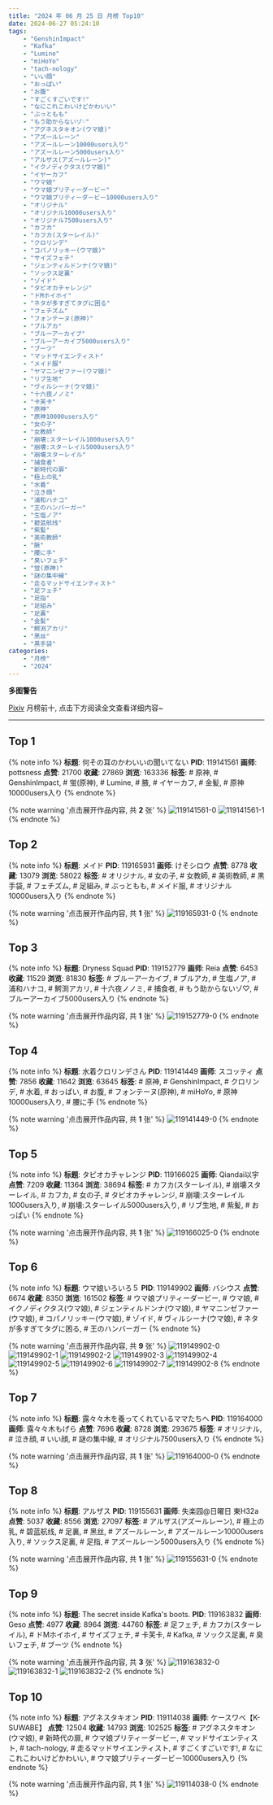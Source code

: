 ```yaml
---
title: "2024 年 06 月 25 日 月榜 Top10"
date: 2024-06-27 05:24:10
tags:
    - "GenshinImpact"
    - "Kafka"
    - "Lumine"
    - "miHoYo"
    - "tach-nology"
    - "いい顔"
    - "おっぱい"
    - "お腹"
    - "すごくすごいです!"
    - "なにこれこわいけどかわいい"
    - "ぶっともも"
    - "もう助からないゾ♡"
    - "アグネスタキオン(ウマ娘)"
    - "アズールレーン"
    - "アズールレーン10000users入り"
    - "アズールレーン5000users入り"
    - "アルザス(アズールレーン)"
    - "イクノディクタス(ウマ娘)"
    - "イヤーカフ"
    - "ウマ娘"
    - "ウマ娘プリティーダービー"
    - "ウマ娘プリティーダービー10000users入り"
    - "オリジナル"
    - "オリジナル10000users入り"
    - "オリジナル7500users入り"
    - "カフカ"
    - "カフカ(スターレイル)"
    - "クロリンデ"
    - "コパノリッキー(ウマ娘)"
    - "サイズフェチ"
    - "ジェンティルドンナ(ウマ娘)"
    - "ソックス足裏"
    - "ゾイド"
    - "タピオカチャレンジ"
    - "ドMホイホイ"
    - "ネタが多すぎてタグに困る"
    - "フェチズム"
    - "フォンテーヌ(原神)"
    - "ブルアカ"
    - "ブルーアーカイブ"
    - "ブルーアーカイブ5000users入り"
    - "ブーツ"
    - "マッドサイエンティスト"
    - "メイド服"
    - "ヤマニンゼファー(ウマ娘)"
    - "リブ生地"
    - "ヴィルシーナ(ウマ娘)"
    - "十六夜ノノミ"
    - "卡芙卡"
    - "原神"
    - "原神10000users入り"
    - "女の子"
    - "女教師"
    - "崩壊:スターレイル1000users入り"
    - "崩壊:スターレイル5000users入り"
    - "崩壊スターレイル"
    - "捕食者"
    - "新時代の扉"
    - "極上の乳"
    - "水着"
    - "泣き顔"
    - "浦和ハナコ"
    - "王のハンバーガー"
    - "生塩ノア"
    - "碧蓝航线"
    - "紫髪"
    - "美術教師"
    - "腋"
    - "腰に手"
    - "臭いフェチ"
    - "蛍(原神)"
    - "謎の集中線"
    - "走るマッドサイエンティスト"
    - "足フェチ"
    - "足指"
    - "足組み"
    - "足裏"
    - "金髪"
    - "鰐渕アカリ"
    - "黑丝"
    - "黒手袋"
categories:
    - "月榜"
    - "2024"
---
```


<i class="fa fa-triangle-exclamation"></i>**多图警告**<i class="fa fa-triangle-exclamation"></i>

[Pixiv](https://www.pixiv.net/) 月榜前十, 点击下方阅读全文查看详细内容~

<!-- more -->

---

## Top 1

{% note info %}
**标题**: 何その耳のかわいいの聞いてない
**PID**: 119141561 **画师**: pottsness
**点赞**: 21700 **收藏**: 27869 **浏览**: 163336
**标签**: # 原神, # GenshinImpact, # 蛍(原神), # Lumine, # 腋, # イヤーカフ, # 金髪, # 原神10000users入り
{% endnote %}

{% note warning '点击展开作品内容, 共 **2** 张' %}
![119141561-0](https://i.pixiv.re/img-original/img/2024/05/29/00/00/55/119141561_p0.jpg)
![119141561-1](https://i.pixiv.re/img-original/img/2024/05/29/00/00/55/119141561_p1.jpg)
{% endnote %}

## Top 2

{% note info %}
**标题**: メイド
**PID**: 119165931 **画师**: けそシロウ
**点赞**: 8778 **收藏**: 13079 **浏览**: 58022
**标签**: # オリジナル, # 女の子, # 女教師, # 美術教師, # 黒手袋, # フェチズム, # 足組み, # ぶっともも, # メイド服, # オリジナル10000users入り
{% endnote %}

{% note warning '点击展开作品内容, 共 **1** 张' %}
![119165931-0](https://i.pixiv.re/img-original/img/2024/05/29/22/30/04/119165931_p0.jpg)
{% endnote %}

## Top 3

{% note info %}
**标题**: Dryness Squad
**PID**: 119152779 **画师**: Reia
**点赞**: 6453 **收藏**: 11529 **浏览**: 81830
**标签**: # ブルーアーカイブ, # ブルアカ, # 生塩ノア, # 浦和ハナコ, # 鰐渕アカリ, # 十六夜ノノミ, # 捕食者, # もう助からないゾ♡, # ブルーアーカイブ5000users入り
{% endnote %}

{% note warning '点击展开作品内容, 共 **1** 张' %}
![119152779-0](https://i.pixiv.re/img-original/img/2024/05/29/13/02/46/119152779_p0.png)
{% endnote %}

## Top 4

{% note info %}
**标题**: 水着クロリンデさん
**PID**: 119141449 **画师**: スコッティ
**点赞**: 7856 **收藏**: 11642 **浏览**: 63645
**标签**: # 原神, # GenshinImpact, # クロリンデ, # 水着, # おっぱい, # お腹, # フォンテーヌ(原神), # miHoYo, # 原神10000users入り, # 腰に手
{% endnote %}

{% note warning '点击展开作品内容, 共 **1** 张' %}
![119141449-0](https://i.pixiv.re/img-original/img/2024/05/29/00/00/24/119141449_p0.jpg)
{% endnote %}

## Top 5

{% note info %}
**标题**: タピオカチャレンジ
**PID**: 119166025 **画师**: Qiandai以宇
**点赞**: 7209 **收藏**: 11364 **浏览**: 38694
**标签**: # カフカ(スターレイル), # 崩壊スターレイル, # カフカ, # 女の子, # タピオカチャレンジ, # 崩壊:スターレイル1000users入り, # 崩壊:スターレイル5000users入り, # リブ生地, # 紫髪, # おっぱい
{% endnote %}

{% note warning '点击展开作品内容, 共 **1** 张' %}
![119166025-0](https://i.pixiv.re/img-original/img/2024/05/29/22/32/29/119166025_p0.png)
{% endnote %}

## Top 6

{% note info %}
**标题**: ウマ娘いろいろ５
**PID**: 119149902 **画师**: バシウス
**点赞**: 6674 **收藏**: 8350 **浏览**: 161502
**标签**: # ウマ娘プリティーダービー, # ウマ娘, # イクノディクタス(ウマ娘), # ジェンティルドンナ(ウマ娘), # ヤマニンゼファー(ウマ娘), # コパノリッキー(ウマ娘), # ゾイド, # ヴィルシーナ(ウマ娘), # ネタが多すぎてタグに困る, # 王のハンバーガー
{% endnote %}

{% note warning '点击展开作品内容, 共 **9** 张' %}
![119149902-0](https://i.pixiv.re/img-original/img/2024/05/29/09/33/39/119149902_p0.jpg)
![119149902-1](https://i.pixiv.re/img-original/img/2024/05/29/09/33/39/119149902_p1.jpg)
![119149902-2](https://i.pixiv.re/img-original/img/2024/05/29/09/33/39/119149902_p2.jpg)
![119149902-3](https://i.pixiv.re/img-original/img/2024/05/29/09/33/39/119149902_p3.jpg)
![119149902-4](https://i.pixiv.re/img-original/img/2024/05/29/09/33/39/119149902_p4.jpg)
![119149902-5](https://i.pixiv.re/img-original/img/2024/05/29/09/33/39/119149902_p5.jpg)
![119149902-6](https://i.pixiv.re/img-original/img/2024/05/29/09/33/39/119149902_p6.jpg)
![119149902-7](https://i.pixiv.re/img-original/img/2024/05/29/09/33/39/119149902_p7.jpg)
![119149902-8](https://i.pixiv.re/img-original/img/2024/05/29/09/33/39/119149902_p8.jpg)
{% endnote %}

## Top 7

{% note info %}
**标题**: 露々々木を養ってくれているママたちへ
**PID**: 119164000 **画师**: 露々々木もげら
**点赞**: 7696 **收藏**: 8728 **浏览**: 293675
**标签**: # オリジナル, # 泣き顔, # いい顔, # 謎の集中線, # オリジナル7500users入り
{% endnote %}

{% note warning '点击展开作品内容, 共 **1** 张' %}
![119164000-0](https://i.pixiv.re/img-original/img/2024/05/29/21/32/52/119164000_p0.jpg)
{% endnote %}

## Top 8

{% note info %}
**标题**: アルザス
**PID**: 119155631 **画师**: 失楽园@日曜日 東H32a
**点赞**: 5037 **收藏**: 8556 **浏览**: 27097
**标签**: # アルザス(アズールレーン), # 極上の乳, # 碧蓝航线, # 足裏, # 黑丝, # アズールレーン, # アズールレーン10000users入り, # ソックス足裏, # 足指, # アズールレーン5000users入り
{% endnote %}

{% note warning '点击展开作品内容, 共 **1** 张' %}
![119155631-0](https://i.pixiv.re/img-original/img/2024/05/29/16/00/37/119155631_p0.jpg)
{% endnote %}

## Top 9

{% note info %}
**标题**: The secret inside Kafka's boots.
**PID**: 119163832 **画师**: Geso
**点赞**: 4977 **收藏**: 8964 **浏览**: 44760
**标签**: # 足フェチ, # カフカ(スターレイル), # ドMホイホイ, # サイズフェチ, # 卡芙卡, # Kafka, # ソックス足裏, # 臭いフェチ, # ブーツ
{% endnote %}

{% note warning '点击展开作品内容, 共 **3** 张' %}
![119163832-0](https://i.pixiv.re/img-original/img/2024/05/29/21/29/02/119163832_p0.jpg)
![119163832-1](https://i.pixiv.re/img-original/img/2024/05/29/21/29/02/119163832_p1.jpg)
![119163832-2](https://i.pixiv.re/img-original/img/2024/05/29/21/29/02/119163832_p2.jpg)
{% endnote %}

## Top 10

{% note info %}
**标题**: アグネスタキオン
**PID**: 119114038 **画师**: ケースワベ【K-SUWABE】
**点赞**: 12504 **收藏**: 14793 **浏览**: 102525
**标签**: # アグネスタキオン(ウマ娘), # 新時代の扉, # ウマ娘プリティーダービー, # マッドサイエンティスト, # tach-nology, # 走るマッドサイエンティスト, # すごくすごいです!, # なにこれこわいけどかわいい, # ウマ娘プリティーダービー10000users入り
{% endnote %}

{% note warning '点击展开作品内容, 共 **1** 张' %}
![119114038-0](https://i.pixiv.re/img-original/img/2024/05/28/00/16/54/119114038_p0.jpg)
{% endnote %}
